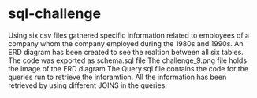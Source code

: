 # sql-challenge
Using six csv files gathered specific information related to employees of a company whom the company employed during the 1980s and 1990s.
An ERD diagram has been created to see the realtion between all six tables.
The code was exported as schema.sql file 
The challenge_9.png file holds the image of the ERD diagram
The Query.sql file contains the code for the queries run to retrieve the inforamtion.
All the information has been retrieved by using different JOINS in the queries.

